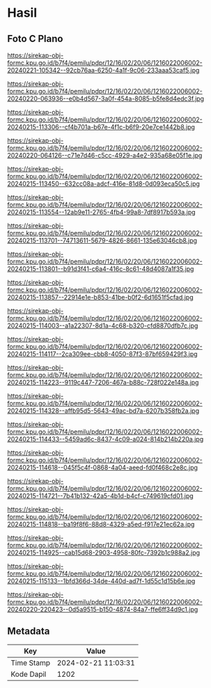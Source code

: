 # Hasil

## Foto C Plano

https://sirekap-obj-formc.kpu.go.id/b7f4/pemilu/pdpr/12/16/02/20/06/1216022006002-20240221-105342--92cb76aa-6250-4a1f-9c06-233aaa53caf5.jpg

https://sirekap-obj-formc.kpu.go.id/b7f4/pemilu/pdpr/12/16/02/20/06/1216022006002-20240220-063936--e0b4d567-3a0f-454a-8085-b5fe8d4edc3f.jpg

https://sirekap-obj-formc.kpu.go.id/b7f4/pemilu/pdpr/12/16/02/20/06/1216022006002-20240215-113306--cf4b701a-b67e-4f1c-b6f9-20e7ce1442b8.jpg

https://sirekap-obj-formc.kpu.go.id/b7f4/pemilu/pdpr/12/16/02/20/06/1216022006002-20240220-064126--c71e7d46-c5cc-4929-a4e2-935a68e05f1e.jpg

https://sirekap-obj-formc.kpu.go.id/b7f4/pemilu/pdpr/12/16/02/20/06/1216022006002-20240215-113450--632cc08a-adcf-416e-81d8-0d093eca50c5.jpg

https://sirekap-obj-formc.kpu.go.id/b7f4/pemilu/pdpr/12/16/02/20/06/1216022006002-20240215-113554--12ab9e11-2765-4fb4-99a8-7df8917b593a.jpg

https://sirekap-obj-formc.kpu.go.id/b7f4/pemilu/pdpr/12/16/02/20/06/1216022006002-20240215-113701--74713611-5679-4826-8661-135e63046cb8.jpg

https://sirekap-obj-formc.kpu.go.id/b7f4/pemilu/pdpr/12/16/02/20/06/1216022006002-20240215-113801--b91d3f41-c6a4-416c-8c61-48d4087a1f35.jpg

https://sirekap-obj-formc.kpu.go.id/b7f4/pemilu/pdpr/12/16/02/20/06/1216022006002-20240215-113857--22914e1e-b853-41be-b0f2-6d1651f5cfad.jpg

https://sirekap-obj-formc.kpu.go.id/b7f4/pemilu/pdpr/12/16/02/20/06/1216022006002-20240215-114003--a1a22307-8d1a-4c68-b320-cfd8870dfb7c.jpg

https://sirekap-obj-formc.kpu.go.id/b7f4/pemilu/pdpr/12/16/02/20/06/1216022006002-20240215-114117--2ca309ee-cbb8-4050-87f3-87bf659429f3.jpg

https://sirekap-obj-formc.kpu.go.id/b7f4/pemilu/pdpr/12/16/02/20/06/1216022006002-20240215-114223--9119c447-7206-467a-b88c-728f022e148a.jpg

https://sirekap-obj-formc.kpu.go.id/b7f4/pemilu/pdpr/12/16/02/20/06/1216022006002-20240215-114328--affb95d5-5643-49ac-bd7a-6207b358fb2a.jpg

https://sirekap-obj-formc.kpu.go.id/b7f4/pemilu/pdpr/12/16/02/20/06/1216022006002-20240215-114433--5459ad6c-8437-4c09-a024-814b214b220a.jpg

https://sirekap-obj-formc.kpu.go.id/b7f4/pemilu/pdpr/12/16/02/20/06/1216022006002-20240215-114618--045f5c4f-0868-4a04-aeed-fd0f468c2e8c.jpg

https://sirekap-obj-formc.kpu.go.id/b7f4/pemilu/pdpr/12/16/02/20/06/1216022006002-20240215-114721--7b41b132-42a5-4b1d-b4cf-c749619cfd01.jpg

https://sirekap-obj-formc.kpu.go.id/b7f4/pemilu/pdpr/12/16/02/20/06/1216022006002-20240215-114818--ba19f8f6-88d8-4329-a5ed-f917e21ec62a.jpg

https://sirekap-obj-formc.kpu.go.id/b7f4/pemilu/pdpr/12/16/02/20/06/1216022006002-20240215-114925--cab15d68-2903-4958-80fc-7392b1c988a2.jpg

https://sirekap-obj-formc.kpu.go.id/b7f4/pemilu/pdpr/12/16/02/20/06/1216022006002-20240215-115133--1bfd366d-34de-440d-ad7f-1d55c1d15b6e.jpg

https://sirekap-obj-formc.kpu.go.id/b7f4/pemilu/pdpr/12/16/02/20/06/1216022006002-20240220-220423--0d5a9515-b150-4874-84a7-ffe6ff34d9c1.jpg


## Metadata

| Key        | Value               |
| ---------- | ------------------- |
| Time Stamp | 2024-02-21 11:03:31 |
| Kode Dapil | 1202                |



